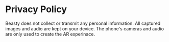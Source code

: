 # Privacy Policy

Beasty does not collect or transmit any personal information. All captured images and audio are kept on your device. The phone's cameras and audio are only used to create the AR experinace.
